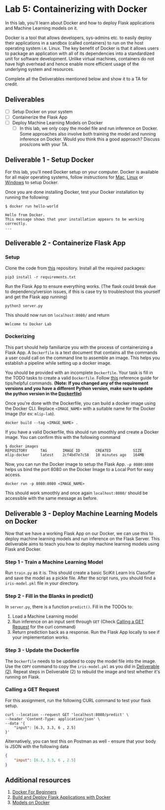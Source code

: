 # Lab 5: Containerizing with Docker
In this lab, you'll learn about Docker and how to deploy Flask applications and Machine Learning models on it. 

Docker is a tool that allows developers, sys-admins etc. to easily deploy their applications in a sandbox (called containers) to run on the host operating system i.e. Linux. The key benefit of Docker is that it allows users to package an application with all of its dependencies into a standardized unit for software development. Unlike virtual machines, containers do not have high overhead and hence enable more efficient usage of the underlying system and resources.

Complete all the Deliverables mentioned below and show it to a TA for credit.

## Deliverables
- [ ] Setup Docker on your system
- [ ] Containerize the Flask App
- [ ] Deploy Machine Learning Models on Docker
    - [ ] In this lab, we only copy the model file and run inference on Docker. Some approaches also involve both training the model and running inference on Docker. Would you think this a good approach? Discuss pros/cons with your TA.

## Deliverable 1 - Setup Docker

For this lab, you'll need Docker setup on your computer. Docker is available for all major operating systems, follow instructions for [Mac](https://docs.docker.com/desktop/install/mac-install/), [Linux](https://docs.docker.com/engine/install/ubuntu/) or [Windows](https://docs.docker.com/desktop/install/windows-install/) to setup Docker.

Once you are done installing Docker, test your Docker installation by running the following:
```
$ docker run hello-world

Hello from Docker.
This message shows that your installation appears to be working correctly.
...
```
## Deliverable 2 - Containerize Flask App

### Setup

Clone the code from [this](https://github.com/eshetty/mlip-docker-lab) repository.
Install all the required packages:
```
pip3 install -r requirements.txt
```

Run the Flask App to ensure everything works. (The flask could break due to dependency/version issues, if this is case try to troubleshoot this yourself and get the Flask app running)
```
python3 server.py
```

This should now run on `localhost:8080/` and return
```
Welcome to Docker Lab
```

### Dockerizing

This part should help familiarize you with the process of containerizing a Flask App. A `Dockerfile` is a text document that contains all the commands a user could call on the command line to assemble an image. This helps you establish a pipeline while setting up a docker image. 

You should be provided with an incomplete `Dockerfile`. Your task is fill in the TODO tasks to create a valid `Dockerfile`. Follow [this](https://docs.docker.com/engine/reference/builder/) reference guide for tips/helpful commands. **(Note: If you changed any of the requirement versions and you have a different Python version, make sure to update the python version in the [Dockerfile](https://github.com/eshetty/mlip-docker-lab/blob/dc7b44b3a0d55190a125565d275fe61aa6f40bbe/Dockerfile#L3))**

Once you're done with the Dockerfile, you can build a docker image using the Docker CLI. Replace `<IMAGE_NAME>` with a suitable name for the Docker Image (for ex: `mlip-lab`).
```
docker build --tag <IMAGE_NAME> .
```

If you have a valid Dockerfile, this should run smoothly and create a Docker image. You can confirm this with the following command
```
$ docker images
REPOSITORY      TAG       IMAGE ID       CREATED          SIZE
mlip-docker     latest    2cf4bd7e7c58   10 minutes ago   164MB
```

Now,  you can run the Docker image to setup the Flask App. `-p 8080:8080` helps us bind the port 8080 on the Docker Image to a Local Port for easy access.
```
docker run -p 8080:8080 <IMAGE_NAME>   
```

This should work smoothly and once again `localhost:8080/` should be accessible with the same message as before.


## Deliverable 3 - Deploy Machine Learning Models on Docker 

Now that we have a working Flask App on our Docker, we can use this to deploy machine learning models and run inference on the Flask Server. This deliverable aims to teach you how to deploy machine learning models using Flask and Docker.

### Step 1 - Train a Machine Learning Model
Run `train.py` as it is. This should create a basic SciKit Learn Iris Classifier and save the model as a pickle file. After the script runs, you should find a `iris-model.pkl` file in your directory.

### Step 2 - Fill in the Blanks in predict()
In `server.py`, there is a function `predict()`. Fill in the TODOs to:
1. Load a Machine Learning model 
2. Run inference on an input sent through `GET` (Check [Calling a GET Request](https://github.com/eshetty/mlip-docker-lab/blob/dc7b44b3a0d55190a125565d275fe61aa6f40bbe/Dockerfile#L11) for the curl command)
3. Return prediction back as a response. Run the Flask App locally to see if your implementation works.

### Step 3 - Update the Dockerfile
The `Dockerfile` needs to be updated to copy the model file into the image. Use the `COPY` command to copy the `iris-model.pkl` as you did in [Deliverable (2)](https://github.com/eshetty/mlip-docker-lab/blob/dc7b44b3a0d55190a125565d275fe61aa6f40bbe/Dockerfile#L11). Repeat steps in Deliverable (2) to rebuild the image and test whether it's running on Flask.

### Calling a GET Request
For this assignment, run the following CURL command to test your flask setup.

```
curl --location --request GET 'localhost:8080/predict' \
--header 'Content-Type: application/json' \
--data '{
    "input": [6.3, 3.3, 6 , 2.5]
}'
```
Alternatively, you can test this on Postman as well - ensure that your body is JSON with the following data
```json
{
    "input": [6.3, 3.3, 6 , 2.5]
}
```

## Additional resources 
1. [Docker For Beginners](https://docker-curriculum.com/)
2. [Build and Deploy Flask Applications with Docker](https://www.digitalocean.com/community/tutorials/how-to-build-and-deploy-a-flask-application-using-docker-on-ubuntu-20-04)
3. [Models on Docker](https://towardsdatascience.com/build-and-run-a-docker-container-for-your-machine-learning-model-60209c2d7a7f)

